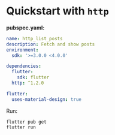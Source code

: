 # Quickstart with `http`

**pubspec.yaml:**
```yaml
name: http_list_posts
description: Fetch and show posts
environment:
  sdk: '>=3.0.0 <4.0.0'

dependencies:
  flutter:
    sdk: flutter
  http: ^1.2.0

flutter:
  uses-material-design: true
```
Run:
```
flutter pub get
flutter run
```
